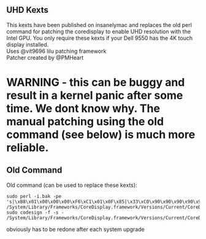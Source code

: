 ## UHD Kexts
This kexts have been published on insanelymac and replaces the old perl command for patching the coredisplay to enable UHD resolution with the Intel GPU. You only require these kexts if your Dell 9550 has the 4K touch display installed.  
Uses @vit9696 lilu patching framework  
Patcher created by @PMHeart  

# WARNING - this can be buggy and result in a kernel panic after some time. We dont know why. The manual patching using the old command (see below) is much more reliable.

## Old Command
Old command (can be used to replace these kexts):  
```
sudo perl -i.bak -pe 's|\xB8\x01\x00\x00\x00\xF6\xC1\x01\x0F\x85|\x33\xC0\x90\x90\x90\x90\x90\x90\x90\xE9|sg' /System/Library/Frameworks/CoreDisplay.framework/Versions/Current/CoreDisplay  
sudo codesign -f -s - /System/Library/Frameworks/CoreDisplay.framework/Versions/Current/CoreDisplay  
```

obviously has to be redone after each system upgrade
